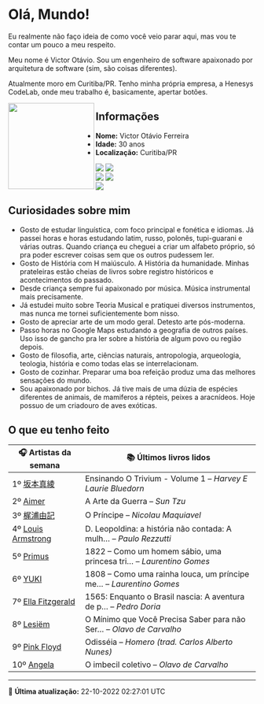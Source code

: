 # Olá, Mundo!

Eu realmente não faço ideia de como você veio parar aqui, mas vou te contar um pouco a meu respeito.

Meu nome é Victor Otávio. Sou um engenheiro de software apaixonado por arquitetura de software (sim, são coisas diferentes).

Atualmente moro em Curitiba/PR. Tenho minha própria empresa, a Henesys CodeLab, onde meu trabalho é, basicamente, apertar botões.

<img align="left" src="https://github.com/vctrtvfrrr/vctrtvfrrr/raw/master/octocat.png" alt="" width="175" />

## Informações

- **Nome:** Victor Otávio Ferreira
- **Idade:** 30 anos
- **Localização:** Curitiba/PR

[![](https://img.shields.io/badge/LinkedIn-victorotavio-blue)](https://www.linkedin.com/in/victorotavio/) [![](https://img.shields.io/badge/Twitter-@vctrtvfrrr-blue)](https://twitter.com/vctrtvfrrr)  
[![](https://img.shields.io/badge/GitHub-vctrtvfrrr-24292e)](https://github.com/vctrtvfrrr) [![](https://img.shields.io/badge/GitLab-vctrtvfrrr-ec5d16)](https://gitlab.com/vctrtvfrrr)  
[![](https://img.shields.io/badge/Email-victor@otavioferreira.com.br-red)](mailto:victor@otavioferreira.com.br)  

## Curiosidades sobre mim

-   Gosto de estudar linguística, com foco principal e fonética e idiomas. Já passei horas e horas estudando latim, russo, polonês, tupi-guarani e várias outras. Quando criança eu cheguei a criar um alfabeto próprio, só pra poder escrever coisas sem que os outros pudessem ler.
-   Gosto de História com H maiúsculo. A História da humanidade. Minhas prateleiras estão cheias de livros sobre registro históricos e acontecimentos do passado.
-   Desde criança sempre fui apaixonado por música. Música instrumental mais precisamente.
-   Já estudei muito sobre Teoria Musical e pratiquei diversos instrumentos, mas nunca me tornei suficientemente bom nisso.
-   Gosto de apreciar arte de um modo geral. Detesto arte pós-moderna.
-   Passo horas no Google Maps estudando a geografia de outros países. Uso isso de gancho pra ler sobre a história de algum povo ou região depois.
-   Gosto de filosofia, arte, ciências naturais, antropologia, arqueologia, teologia, história e como todas elas se interrelacionam.
-   Gosto de cozinhar. Preparar uma boa refeição produz uma das melhores sensações do mundo.
-   Sou apaixonado por bichos. Já tive mais de uma dúzia de espécies diferentes de animais, de mamiferos a répteis, peixes a aracnídeos. Hoje possuo de um criadouro de aves exóticas.


## O que eu tenho feito

|                             🎧 Artistas da semana                             |                      📚 Últimos livros lidos                      |
|-------------------------------------------------------------------------------|-------------------------------------------------------------------|
| 1º [坂本真綾](https://www.last.fm/music/%E5%9D%82%E6%9C%AC%E7%9C%9F%E7%B6%BE) | Ensinando O Trivium - Volume 1	–	_Harvey E Laurie Bluedorn_         |
| 2º [Aimer](https://www.last.fm/music/Aimer)                                   | A Arte da Guerra	–	_Sun Tzu_                                        |
| 3º [梶浦由記](https://www.last.fm/music/%E6%A2%B6%E6%B5%A6%E7%94%B1%E8%A8%98) | O Príncipe	–	_Nicolau Maquiavel_                                    |
| 4º [Louis Armstrong](https://www.last.fm/music/Louis+Armstrong)               | D. Leopoldina: a história não contada: A mulh…	–	_Paulo Rezzutti_   |
| 5º [Primus](https://www.last.fm/music/Primus)                                 | 1822 – Como um homem sábio, uma princesa tri…	–	_Laurentino Gomes_  |
| 6º [YUKI](https://www.last.fm/music/YUKI)                                     | 1808 – Como uma rainha louca, um príncipe me…	–	_Laurentino Gomes_  |
| 7º [Ella Fitzgerald](https://www.last.fm/music/Ella+Fitzgerald)               | 1565: Enquanto o Brasil nascia: A aventura de p…	–	_Pedro Doria_    |
| 8º [Lesiëm](https://www.last.fm/music/Lesi%C3%ABm)                            | O Mínimo que Você Precisa Saber para não Ser…	–	_Olavo de Carvalho_ |
| 9º [Pink Floyd](https://www.last.fm/music/Pink+Floyd)                         | Odisséia	–	_Homero (trad. Carlos Alberto Nunes)_                    |
| 10º [Angela](https://www.last.fm/music/Angela)                                | O imbecil coletivo	–	_Olavo de Carvalho_                            |


---

🚀 **Última atualização:** 22-10-2022 02:27:01 UTC